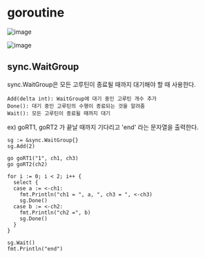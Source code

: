 # goroutine

![image](https://user-images.githubusercontent.com/68090443/209807098-0cce9786-b69e-4af0-bea7-85ff8beff4bf.png)

![image](https://user-images.githubusercontent.com/68090443/209807128-a67181ed-9894-4013-83bc-bafe8f314559.png)

##  sync.WaitGroup

sync.WaitGroup은 모든 고루틴이 종료될 때까지 대기해야 할 때 사용한다. 


    Add(delta int): WaitGroup에 대기 중인 고루틴 개수 추가
    Done(): 대기 중인 고루틴의 수행이 종료되는 것을 알려줌
    Wait(): 모든 고루틴이 종료될 때까지 대기
    
ex) goRT1, goRT2 가 끝날 때까지 기다리고 'end' 라는 문자열을 출력한다.

    sg := &sync.WaitGroup{}
    sg.Add(2)

    go goRT1("1", ch1, ch3)
    go goRT2(ch2)

    for i := 0; i < 2; i++ {
      select {
      case a := <-ch1:
        fmt.Println("ch1 = ", a, ", ch3 = ", <-ch3)
        sg.Done()
      case b := <-ch2:
        fmt.Println("ch2 =", b)
        sg.Done()
      }
    }
    
    sg.Wait()
    fmt.Println("end")

